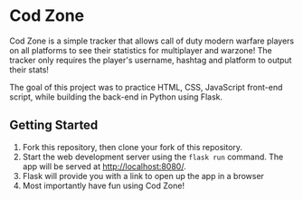 # Cod Zone
Cod Zone is a simple tracker that allows call of duty modern warfare players on all platforms to see their statistics for multiplayer and warzone! The tracker only requires the player's username, hashtag and platform to output their stats!

The goal of this project was to practice HTML, CSS, JavaScript front-end script, while building the back-end in Python using Flask.


## Getting Started

1. Fork this repository, then clone your fork of this repository.
2. Start the web development server using the `flask run` command. The app will be served at <http://localhost:8080/>.
3. Flask will provide you with a link to open up the app in a browser
4. Most importantly have fun using Cod Zone!